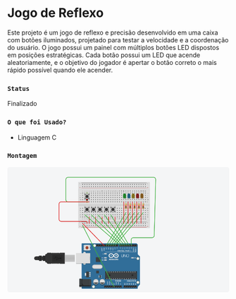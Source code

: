# Jogo de Reflexo

Este projeto é um jogo de reflexo e precisão desenvolvido em uma caixa com botões iluminados, projetado para testar a velocidade e a coordenação do usuário. O jogo possui um painel com múltiplos botões LED dispostos em posições estratégicas. Cada botão possui um LED que acende aleatoriamente, e o objetivo do jogador é apertar o botão correto o mais rápido possível quando ele acender.

### `Status`

Finalizado

### `O que foi Usado?`

- Linguagem C

### `Montagem`

<div style="width:100%;display:flex;flex-wrap:wrap">
   <div style="width:100%;">
     <img src="esquema.png" style="border-radius:5px"/>
   </div>
<div>

<!-- <br>
- [www.themoviedb.org](www.themoviedb.org)
<br>
- [www.themoviedb.org](http://warezcdn.com/) -->


